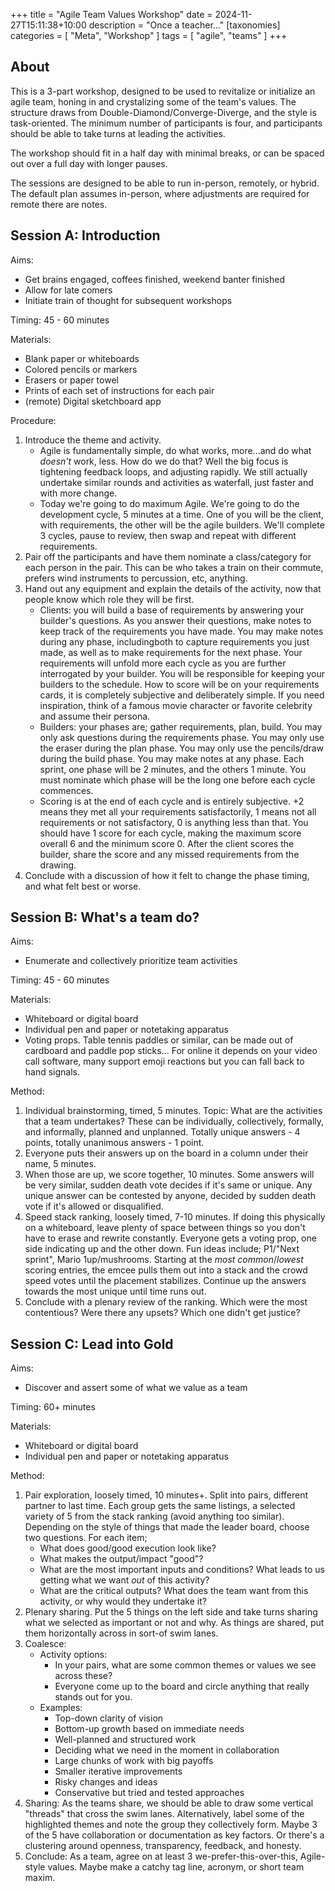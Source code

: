 +++
title = "Agile Team Values Workshop"
date = 2024-11-27T15:11:38+10:00
description = "Once a teacher..."
[taxonomies]
categories = [ "Meta", "Workshop" ]
tags = [ "agile", "teams" ]
+++

## About

This is a 3-part workshop, designed to be used to revitalize or initialize an agile team, honing in and crystalizing some of the team's values.
The structure draws from Double-Diamond/Converge-Diverge, and the style is task-oriented.
The minimum number of participants is four, and participants should be able to take turns at leading the activities.

The workshop should fit in a half day with minimal breaks, or can be spaced out over a full day with longer pauses.

The sessions are designed to be able to run in-person, remotely, or hybrid.
The default plan assumes in-person, where adjustments are required for remote there are notes.

## Session A: Introduction

Aims:

- Get brains engaged, coffees finished, weekend banter finished
- Allow for late comers
- Initiate train of thought for subsequent workshops

Timing: 45 - 60 minutes

Materials:

- Blank paper or whiteboards
- Colored pencils or markers
- Erasers or paper towel
- Prints of each set of instructions for each pair
- (remote) Digital sketchboard app

Procedure:

1. Introduce the theme and activity.
   - Agile is fundamentally simple, do what works, more...and do what _doesn't_ work, less.
      How do we do that? Well the big focus is tightening feedback loops, and adjusting rapidly.
      We still actually undertake similar rounds and activities as waterfall, just faster and with more change.
   - Today we're going to do maximum Agile.
      We're going to do the development cycle, 5 minutes at a time.
      One of you will be the client, with requirements, the other will be the agile builders.
      We'll complete 3 cycles, pause to review, then swap and repeat with different requirements.
1. Pair off the participants and have them nominate a class/category for each person in the pair.
   This can be who takes a train on their commute, prefers wind instruments to percussion, etc, anything.
1. Hand out any equipment and explain the details of the activity, now that people know which role they will be first.
   - Clients: you will build a base of requirements by answering your builder's questions.
     As you answer their questions, make notes to keep track of the requirements you have made.
     You may make notes during any phase, includingboth to capture requirements you just made, as well as to make requirements for the next phase.
     Your requirements will unfold more each cycle as you are further interrogated by your builder.
     You will be responsible for keeping your builders to the schedule.
     How to score will be on your requirements cards, it is completely subjective and deliberately simple.
     If you need inspiration, think of a famous movie character or favorite celebrity and assume their persona.
   - Builders: your phases are; gather requirements, plan, build.
     You may only ask questions during the requirements phase.
     You may only use the eraser during the plan phase.
     You may only use the pencils/draw during the build phase.
     You may make notes at any phase.
     Each sprint, one phase will be 2 minutes, and the others 1 minute.
     You must nominate which phase will be the long one before each cycle commences.
   - Scoring is at the end of each cycle and is entirely subjective.
     +2 means they met all your requirements satisfactorily, 1 means not all requirements or not satisfactory, 0 is anything less than that.
     You should have 1 score for each cycle, making the maximum score overall 6 and the minimum score 0.
     After the client scores the builder, share the score and any missed requirements from the drawing.
1. Conclude with a discussion of how it felt to change the phase timing, and what felt best or worse.

## Session B: What's a team do?

Aims:

- Enumerate and collectively prioritize team activities

Timing: 45 - 60 minutes

Materials:

- Whiteboard or digital board
- Individual pen and paper or notetaking apparatus
- Voting props.
  Table tennis paddles or similar, can be made out of cardboard and paddle pop sticks...
  For online it depends on your video call software, many support emoji reactions but you can fall back to hand signals.

Method:

1. Individual brainstorming, timed, 5 minutes.
   Topic: What are the activities that a team undertakes?
   These can be individually, collectively, formally, and informally, planned and unplanned.
   Totally unique answers - 4 points, totally unanimous answers - 1 point.
1. Everyone puts their answers up on the board in a column under their name, 5 minutes.
1. When those are up, we score together, 10 minutes.
   Some answers will be very similar, sudden death vote decides if it's same or unique.
   Any unique answer can be contested by anyone, decided by sudden death vote if it's allowed or disqualified.
1. Speed stack ranking, loosely timed, 7-10 minutes.
   If doing this physically on a whiteboard, leave plenty of space between things so you don't have to erase and rewrite constantly.
   Everyone gets a voting prop, one side indicating up and the other down.
   Fun ideas include; P1/"Next sprint", Mario 1up/mushrooms.
   Starting at the *most common*/*lowest* scoring entries, the emcee pulls them out into a stack and the crowd speed votes until the placement stabilizes.
   Continue up the answers towards the most unique until time runs out.
1. Conclude with a plenary review of the ranking.
   Which were the most contentious?
   Were there any upsets?
   Which one didn't get justice?

## Session C: Lead into Gold

Aims:

- Discover and assert some of what we value as a team

Timing: 60+ minutes

Materials:

- Whiteboard or digital board
- Individual pen and paper or notetaking apparatus

Method:

1. Pair exploration, loosely timed, 10 minutes+.
   Split into pairs, different partner to last time.
   Each group gets the same listings, a selected variety of 5 from the stack ranking (avoid anything too similar).
   Depending on the style of things that made the leader board, choose two questions.
   For each item;
   - What does good/good execution look like?
   - What makes the output/impact "good"?
   - What are the most important inputs and conditions? What leads to us getting what we want *out* of this activity?
   - What are the critical outputs? What does the team want from this activity, or why would they undertake it?
1. Plenary sharing.
   Put the 5 things on the left side and take turns sharing what we selected as important or not and why.
   As things are shared, put them horizontally across in sort-of swim lanes.
1. Coalesce:
   - Activity options:
     - In your pairs, what are some common themes or values we see across these?
     - Everyone come up to the board and circle anything that really stands out for you.
   - Examples:
     - Top-down clarity of vision
     - Bottom-up growth based on immediate needs
     - Well-planned and structured work
     - Deciding what we need in the moment in collaboration
     - Large chunks of work with big payoffs
     - Smaller iterative improvements
     - Risky changes and ideas
     - Conservative but tried and tested approaches
1. Sharing: As the teams share, we should be able to draw some vertical "threads" that cross the swim lanes.
   Alternatively, label some of the highlighted themes and note the group they collectively form.
   Maybe 3 of the 5 have collaboration or documentation as key factors.
   Or there's a clustering around openness, transparency, feedback, and honesty.
1. Conclude: As a team, agree on at least 3 we-prefer-this-over-this, Agile-style values.
   Maybe make a catchy tag line, acronym, or short team maxim.
